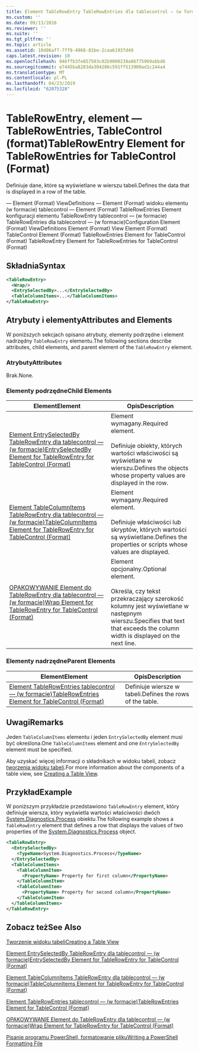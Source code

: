 ```yaml
---
title: Element TableRowEntry TableRowEntries dla tablecontrol — (w formacie) | Dokumentacja firmy Microsoft
ms.custom: ''
ms.date: 09/13/2016
ms.reviewer: ''
ms.suite: ''
ms.tgt_pltfrm: ''
ms.topic: article
ms.assetid: 18d86af7-7ff9-4968-81be-2caa61937d49
caps.latest.revision: 10
ms.openlocfilehash: 946ffb3fe857503c02b9000238a86775969abbd6
ms.sourcegitcommit: e7445ba8203da304286c591ff513900ad1c244a4
ms.translationtype: MT
ms.contentlocale: pl-PL
ms.lasthandoff: 04/23/2019
ms.locfileid: "62075328"
---
```

# <a name="tablerowentry-element-for-tablerowentries-for-tablecontrol-format"></a><span data-ttu-id="7852d-102">TableRowEntry, element — TableRowEntries, TableControl (format)</span><span class="sxs-lookup"><span data-stu-id="7852d-102">TableRowEntry Element for TableRowEntries for TableControl (Format)</span></span>

<span data-ttu-id="7852d-103">Definiuje dane, które są wyświetlane w wierszu tabeli.</span><span class="sxs-lookup"><span data-stu-id="7852d-103">Defines the data that is displayed in a row of the table.</span></span>

<span data-ttu-id="7852d-104">— Element (Format) ViewDefinitions — Element (Format) widoku elementu (w formacie) tablecontrol — Element (Format) TableRowEntries Element konfiguracji elementu TableRowEntry tablecontrol — (w formacie) TableRowEntries dla tablecontrol — (w formacie)</span><span class="sxs-lookup"><span data-stu-id="7852d-104">Configuration Element (Format) ViewDefinitions Element (Format) View Element (Format) TableControl Element (Format) TableRowEntries Element for TableControl (Format) TableRowEntry Element for TableRowEntries for TableControl (Format)</span></span>

## <a name="syntax"></a><span data-ttu-id="7852d-105">Składnia</span><span class="sxs-lookup"><span data-stu-id="7852d-105">Syntax</span></span>

```xml
<TableRowEntry>
  <Wrap/>
  <EntrySelectedBy>...</EntrySelectedBy>
  <TableColumnItems>...</TableColumnItems>
</TableRowEntry>
```

## <a name="attributes-and-elements"></a><span data-ttu-id="7852d-106">Atrybuty i elementy</span><span class="sxs-lookup"><span data-stu-id="7852d-106">Attributes and Elements</span></span>

<span data-ttu-id="7852d-107">W poniższych sekcjach opisano atrybuty, elementy podrzędne i element nadrzędny `TableRowEntry` elementu.</span><span class="sxs-lookup"><span data-stu-id="7852d-107">The following sections describe attributes, child elements, and parent element of the `TableRowEntry` element.</span></span>

### <a name="attributes"></a><span data-ttu-id="7852d-108">Atrybuty</span><span class="sxs-lookup"><span data-stu-id="7852d-108">Attributes</span></span>

<span data-ttu-id="7852d-109">Brak.</span><span class="sxs-lookup"><span data-stu-id="7852d-109">None.</span></span>

### <a name="child-elements"></a><span data-ttu-id="7852d-110">Elementy podrzędne</span><span class="sxs-lookup"><span data-stu-id="7852d-110">Child Elements</span></span>

|<span data-ttu-id="7852d-111">Element</span><span class="sxs-lookup"><span data-stu-id="7852d-111">Element</span></span>|<span data-ttu-id="7852d-112">Opis</span><span class="sxs-lookup"><span data-stu-id="7852d-112">Description</span></span>|
|-------------|-----------------|
|[<span data-ttu-id="7852d-113">Element EntrySelectedBy TableRowEntry dla tablecontrol — (w formacie)</span><span class="sxs-lookup"><span data-stu-id="7852d-113">EntrySelectedBy Element for TableRowEntry for TableControl (Format)</span></span>](./entryselectedby-element-for-tablerowentry-for-tablecontrol-format.md)|<span data-ttu-id="7852d-114">Element wymagany.</span><span class="sxs-lookup"><span data-stu-id="7852d-114">Required element.</span></span><br /><br /> <span data-ttu-id="7852d-115">Definiuje obiekty, których wartości właściwości są wyświetlane w wierszu.</span><span class="sxs-lookup"><span data-stu-id="7852d-115">Defines the objects whose property values are displayed in the row.</span></span>|
|[<span data-ttu-id="7852d-116">Element TableColumnItems TableRowEntry dla tablecontrol — (w formacie)</span><span class="sxs-lookup"><span data-stu-id="7852d-116">TableColumnItems Element for TableRowEntry for TableControl (Format)</span></span>](./tablecolumnitems-element-for-tablerowentry-for-tablecontrol-format.md)|<span data-ttu-id="7852d-117">Element wymagany.</span><span class="sxs-lookup"><span data-stu-id="7852d-117">Required element.</span></span><br /><br /> <span data-ttu-id="7852d-118">Definiuje właściwości lub skryptów, których wartości są wyświetlane.</span><span class="sxs-lookup"><span data-stu-id="7852d-118">Defines the properties or scripts whose values are displayed.</span></span>|
|[<span data-ttu-id="7852d-119">OPAKOWYWANIE Element do TableRowEntry dla tablecontrol — (w formacie)</span><span class="sxs-lookup"><span data-stu-id="7852d-119">Wrap Element for TableRowEntry for TableControl (Format)</span></span>](./wrap-element-for-tablerowentry-for-tablecontrol-format.md)|<span data-ttu-id="7852d-120">Element opcjonalny.</span><span class="sxs-lookup"><span data-stu-id="7852d-120">Optional element.</span></span><br /><br /> <span data-ttu-id="7852d-121">Określa, czy tekst przekraczający szerokość kolumny jest wyświetlane w następnym wierszu.</span><span class="sxs-lookup"><span data-stu-id="7852d-121">Specifies that text that exceeds the column width is displayed on the next line.</span></span>|

### <a name="parent-elements"></a><span data-ttu-id="7852d-122">Elementy nadrzędne</span><span class="sxs-lookup"><span data-stu-id="7852d-122">Parent Elements</span></span>

|<span data-ttu-id="7852d-123">Element</span><span class="sxs-lookup"><span data-stu-id="7852d-123">Element</span></span>|<span data-ttu-id="7852d-124">Opis</span><span class="sxs-lookup"><span data-stu-id="7852d-124">Description</span></span>|
|-------------|-----------------|
|[<span data-ttu-id="7852d-125">Element TableRowEntries tablecontrol — (w formacie)</span><span class="sxs-lookup"><span data-stu-id="7852d-125">TableRowEntries Element for TableControl (Format)</span></span>](./tablerowentries-element-for-tablecontrol-format.md)|<span data-ttu-id="7852d-126">Definiuje wiersze w tabeli.</span><span class="sxs-lookup"><span data-stu-id="7852d-126">Defines the rows of the table.</span></span>|

## <a name="remarks"></a><span data-ttu-id="7852d-127">Uwagi</span><span class="sxs-lookup"><span data-stu-id="7852d-127">Remarks</span></span>

<span data-ttu-id="7852d-128">Jeden `TableColumnItems` elementu i jeden `EntrySelectedBy` element musi być określona.</span><span class="sxs-lookup"><span data-stu-id="7852d-128">One `TableColumnItems` element and one `EntrySelectedBy` element must be specified.</span></span>

<span data-ttu-id="7852d-129">Aby uzyskać więcej informacji o składnikach w widoku tabeli, zobacz [tworzenia widoku tabeli](./creating-a-table-view.md).</span><span class="sxs-lookup"><span data-stu-id="7852d-129">For more information about the components of a table view, see [Creating a Table View](./creating-a-table-view.md).</span></span>

## <a name="example"></a><span data-ttu-id="7852d-130">Przykład</span><span class="sxs-lookup"><span data-stu-id="7852d-130">Example</span></span>

<span data-ttu-id="7852d-131">W poniższym przykładzie przedstawiono `TableRowEntry` element, który definiuje wiersza, który wyświetla wartości właściwości dwóch [System.Diagnostics.Process](/dotnet/api/System.Diagnostics.Process) obiektu.</span><span class="sxs-lookup"><span data-stu-id="7852d-131">The following example shows a `TableRowEntry` element that defines a row that displays the values of two properties of the [System.Diagnostics.Process](/dotnet/api/System.Diagnostics.Process) object.</span></span>

```xml
<TableRowEntry>
  <EntrySelectedBy>
    <TypeName>System.Diagnostics.Process</TypeName>
  </EntrySelectedBy>
  <TableColumnItems>
    <TableColumnItem>
      <PropertyName> Property for first column</PropertyName>
    </TableColumnItem>
    <TableColumnItem>
      <PropertyName> Property for second column</PropertyName>
    </TableColumnItem>
  </TableColumnItems>
</TableRowEntry>
```

## <a name="see-also"></a><span data-ttu-id="7852d-132">Zobacz też</span><span class="sxs-lookup"><span data-stu-id="7852d-132">See Also</span></span>

[<span data-ttu-id="7852d-133">Tworzenie widoku tabeli</span><span class="sxs-lookup"><span data-stu-id="7852d-133">Creating a Table View</span></span>](./creating-a-table-view.md)

[<span data-ttu-id="7852d-134">Element EntrySelectedBy TableRowEntry dla tablecontrol — (w formacie)</span><span class="sxs-lookup"><span data-stu-id="7852d-134">EntrySelectedBy Element for TableRowEntry for TableControl (Format)</span></span>](./entryselectedby-element-for-tablerowentry-for-tablecontrol-format.md)

[<span data-ttu-id="7852d-135">Element TableColumnItems TableRowEntry dla tablecontrol — (w formacie)</span><span class="sxs-lookup"><span data-stu-id="7852d-135">TableColumnItems Element for TableRowEntry for TableControl (Format)</span></span>](./tablecolumnitems-element-for-tablerowentry-for-tablecontrol-format.md)

[<span data-ttu-id="7852d-136">Element TableRowEntries tablecontrol — (w formacie)</span><span class="sxs-lookup"><span data-stu-id="7852d-136">TableRowEntries Element for TableControl (Format)</span></span>](./tablerowentries-element-for-tablecontrol-format.md)

[<span data-ttu-id="7852d-137">OPAKOWYWANIE Element do TableRowEntry dla tablecontrol — (w formacie)</span><span class="sxs-lookup"><span data-stu-id="7852d-137">Wrap Element for TableRowEntry for TableControl (Format)</span></span>](./wrap-element-for-tablerowentry-for-tablecontrol-format.md)

[<span data-ttu-id="7852d-138">Pisanie programu PowerShell, formatowanie pliku</span><span class="sxs-lookup"><span data-stu-id="7852d-138">Writing a PowerShell Formatting File</span></span>](./writing-a-powershell-formatting-file.md)
